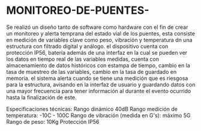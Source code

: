 # MONITOREO-DE-PUENTES-
Se realizó un diseño tanto de software como hardware con el fin de crear un monitoreo y alerta temprana del estado vial de los puentes, esta consiste en medición de variables clave como peso, vibración y temperatura dn una estructura con filtrado digital y análogo. el dispositivo cuenta con protección IP56, batería además de una interfaz en la cual se pueden ver los datos en tiempo real de las variables medidas, cuenta con almacenamiento de datos históricos con estampa de tiempo, cambio en la tasa de muestreo de las variables, cambio en la tasa de guardado en memoria. el sistema alerta cuando se tiene una medición que es riesgosa para la estructura, avisando en la interfaz de usuario y guardando datos con una mayor frecuencia para tener información al durante el evento ocurrido  hasta la finalización de este.

Especificaciones técnicas: 
Rango dinámico 40dB
Rango medición de temperatura: -10C - 100C
Rango de vibración (medida en G's): máximo 5G
Rango de peso: 10Kg
Protección IP56 
